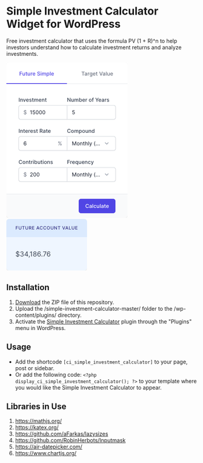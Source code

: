 # Simple Investment Calculator Widget for WordPress

Free investment calculator that uses the formula PV (1 + R)^n to help investors understand how to calculate investment returns and analyze investments.

![Simple Investment Calculator Input Form](/assets/images/screenshot-1.png "Simple Investment Calculator Input Form")
![Simple Investment Calculator Calculation Results](/assets/images/screenshot-2.png "Simple Investment Calculator Calculation Results")

## Installation

1. [Download](https://github.com/pub-calculator-io/simple-investment-calculator/archive/refs/heads/master.zip) the ZIP file of this repository.
2. Upload the /simple-investment-calculator-master/ folder to the /wp-content/plugins/ directory.
3. Activate the [Simple Investment Calculator](https://www.calculator.io/simple-investment-calculator/ "Simple Investment Calculator Homepage") plugin through the "Plugins" menu in WordPress.

## Usage
* Add the shortcode `[ci_simple_investment_calculator]` to your page, post or sidebar.
* Or add the following code: `<?php display_ci_simple_investment_calculator(); ?>` to your template where you would like the Simple Investment Calculator to appear.

## Libraries in Use
1. https://mathjs.org/
2. https://katex.org/
3. https://github.com/aFarkas/lazysizes
4. https://github.com/RobinHerbots/Inputmask
5. https://air-datepicker.com/
6. https://www.chartjs.org/
